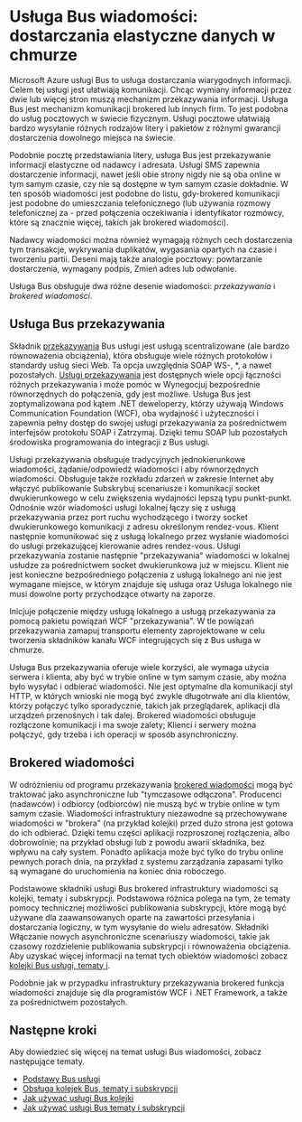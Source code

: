 <properties
    pageTitle="Omówienie wiadomości usługi Bus | Microsoft Azure"
    description="Usługa Bus wiadomości: dostarczania elastyczne danych w chmurze"
    services="service-bus"
    documentationCenter=".net"
    authors="sethmanheim"
    manager="timlt"
    editor=""/>

<tags
    ms.service="service-bus"
    ms.workload="na"
    ms.tgt_pltfrm="na"
    ms.devlang="multiple"
    ms.topic="get-started-article"
    ms.date="09/27/2016"
    ms.author="sethm"/>


# <a name="service-bus-messaging-flexible-data-delivery-in-the-cloud"></a>Usługa Bus wiadomości: dostarczania elastyczne danych w chmurze

Microsoft Azure usługi Bus to usługa dostarczania wiarygodnych informacji. Celem tej usługi jest ułatwiają komunikacji. Chcąc wymiany informacji przez dwie lub więcej stron muszą mechanizm przekazywania informacji. Usługa Bus jest mechanizm komunikacji brokered lub innych firm. To jest podobna do usług pocztowych w świecie fizycznym. Usługi pocztowe ułatwiają bardzo wysyłanie różnych rodzajów litery i pakietów z różnymi gwarancji dostarczenia dowolnego miejsca na świecie.

Podobnie pocztę przedstawiania litery, usługa Bus jest przekazywanie informacji elastyczne od nadawcy i adresata. Usługi SMS zapewnia dostarczenie informacji, nawet jeśli obie strony nigdy nie są oba online w tym samym czasie, czy nie są dostępne w tym samym czasie dokładnie. W ten sposób wiadomości jest podobne do listu, gdy-brokered komunikacji jest podobne do umieszczania telefonicznego (lub używania rozmowy telefonicznej za - przed połączenia oczekiwania i identyfikator rozmówcy, które są znacznie więcej, takich jak brokered wiadomości).

Nadawcy wiadomości można również wymagają różnych cech dostarczenia tym transakcje, wykrywania duplikatów, wygasania opartych na czasie i tworzeniu partii. Deseni mają także analogie pocztowy: powtarzanie dostarczenia, wymagany podpis, Zmień adres lub odwołanie.

Usługa Bus obsługuje dwa różne desenie wiadomości: *przekazywania* i *brokered wiadomości*.

## <a name="service-bus-relay"></a>Usługa Bus przekazywania

Składnik [przekazywania](../service-bus-relay/service-bus-relay-overview.md) Bus usługi jest usługą scentralizowane (ale bardzo równoważenia obciążenia), która obsługuje wiele różnych protokołów i standardy usług sieci Web. Ta opcja uwzględnia SOAP WS-, *, a nawet pozostałych. [Usługi przekazywania](../service-bus-relay/service-bus-dotnet-how-to-use-relay.md) jest dostępnych wiele opcji łączności różnych przekazywania i może pomóc w Wynegocjuj bezpośrednie równorzędnych do połączenia, gdy jest możliwe. Usługa Bus jest zoptymalizowana pod kątem .NET deweloperzy, którzy używają Windows Communication Foundation (WCF), oba wydajność i użyteczności i zapewnia pełny dostęp do swojej usługi przekazywania za pośrednictwem interfejsów protokołu SOAP i Zatrzymaj. Dzięki temu SOAP lub pozostałych środowiska programowania do integracji z Bus usługi.

Usługi przekazywania obsługuje tradycyjnych jednokierunkowe wiadomości, żądanie/odpowiedź wiadomości i aby równorzędnych wiadomości. Obsługuje także rozkładu zdarzeń w zakresie Internet aby włączyć publikowanie Subskrybuj scenariusze i komunikacji socket dwukierunkowego w celu zwiększenia wydajności lepszą typu punkt-punkt. Odnośnie wzór wiadomości usługi lokalnej łączy się z usługą przekazywania przez port ruchu wychodzącego i tworzy socket dwukierunkowego komunikacji z adresu określonym rendez-vous. Klient następnie komunikować się z usługą lokalnego przez wysłanie wiadomości do usługi przekazującej kierowanie adres rendez-vous. Usługi przekazywania zostanie następnie "przekazywania" wiadomości w lokalnej usłudze za pośrednictwem socket dwukierunkowa już w miejscu. Klient nie jest konieczne bezpośredniego połączenia z usługą lokalnego ani nie jest wymagane miejsce, w którym znajduje się usługa oraz Usługa lokalnego nie musi dowolne porty przychodzące otwarty na zaporze.

Inicjuje połączenie między usługą lokalnego a usługą przekazywania za pomocą pakietu powiązań WCF "przekazywania". W tle powiązań przekazywania zamapuj transportu elementy zaprojektowane w celu tworzenia składników kanału WCF integrujących się z Bus usługa w chmurze.

Usługa Bus przekazywania oferuje wiele korzyści, ale wymaga użycia serwera i klienta, aby być w trybie online w tym samym czasie, aby można było wysyłać i odbierać wiadomości. Nie jest optymalne dla komunikacji styl HTTP, w których wnioski nie mogą być zwykle długotrwałe ani dla klientów, którzy połączyć tylko sporadycznie, takich jak przeglądarek, aplikacji dla urządzeń przenośnych i tak dalej. Brokered wiadomości obsługuje rozłączone komunikacji i ma swoje zalety; Klienci i serwery można połączyć, gdy trzeba i ich operacji w sposób asynchroniczny.

## <a name="brokered-messaging"></a>Brokered wiadomości

W odróżnieniu od programu przekazywania [brokered wiadomości](service-bus-queues-topics-subscriptions.md) mogą być traktować jako asynchroniczne lub "tymczasowe odłączona". Producenci (nadawców) i odbiorcy (odbiorców) nie muszą być w trybie online w tym samym czasie. Wiadomości infrastruktury niezawodne są przechowywane wiadomości w "brokera" (na przykład kolejki) przed dużo strona jest gotowa do ich odbierać. Dzięki temu części aplikacji rozproszonej rozłączenia, albo dobrowolnie; na przykład obsługi lub z powodu awarii składnika, bez wpływu na cały system. Ponadto aplikacja może być tylko do trybu online pewnych porach dnia, na przykład z systemu zarządzania zapasami tylko są wymagane do uruchomienia na koniec dnia roboczego.

Podstawowe składniki usługi Bus brokered infrastruktury wiadomości są kolejki, tematy i subskrypcji.  Podstawowa różnica polega na tym, że tematy pomocy technicznej możliwości publikowania subskrypcji, które mogą być używane dla zaawansowanych oparte na zawartości przesyłania i dostarczania logiczny, w tym wysyłanie do wielu adresatów. Składniki Włączanie nowych asynchroniczne scenariuszy wiadomości, takie jak czasowy rozdzielenie publikowania subskrypcji i równoważenia obciążenia. Aby uzyskać więcej informacji na temat tych obiektów wiadomości zobacz [kolejki Bus usługi, tematy i](service-bus-queues-topics-subscriptions.md).

Podobnie jak w przypadku infrastruktury przekazywania brokered funkcja wiadomości znajduje się dla programistów WCF i .NET Framework, a także za pośrednictwem pozostałych.

## <a name="next-steps"></a>Następne kroki

Aby dowiedzieć się więcej na temat usługi Bus wiadomości, zobacz następujące tematy.

- [Podstawy Bus usługi](service-bus-fundamentals-hybrid-solutions.md)
- [Obsługa kolejek Bus, tematy i subskrypcji](service-bus-queues-topics-subscriptions.md)
- [Jak używać usługi Bus kolejki](service-bus-dotnet-get-started-with-queues.md)
- [Jak używać usługi Bus tematy i subskrypcji](./service-bus-dotnet-how-to-use-topics-subscriptions.md)
 

